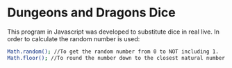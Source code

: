 # Dungeons and Dragons Dice
 This program in Javascript was developed to substitute dice in real live. 
 In order to calculate the random number is used:
 
```sh
Math.random(); //To get the random number from 0 to NOT including 1.
Math.floor(); //To round the number down to the closest natural number.¡
```
